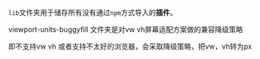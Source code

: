 `lib`文件夹用于储存所有没有通过`npm`方式导入的**插件**。

viewport-units-buggyfill 文件夹是对vw vh屏幕适配方案做的兼容降级策略

即不支持vw vh 或者支持不太好的浏览器，会采取降级策略，把vw，vh转为px
